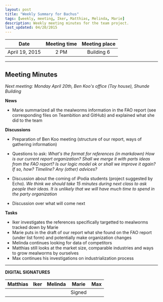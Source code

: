 ```yaml
---
layout: post
title: "Weekly Summary for Bachus"
tags: [weekly, meeting, Iker, Matthias, Melinda, Marie]
description: Weekly meeting minutes for the team project.
last_updated: 04/20/2015
---
```


|**Date** |**Meeting time**|**Meeting place**
| ------------- |:----------------:|:-------:
|April 19, 2015| 2 PM | Building 6


----------


Meeting Minutes
------
*Next meeting:  Monday April 20th, Ben Koo's office (Toy house), Shunde Building*

**News**
* Marie summarized all the mealworms information in the FAO report (see corresponding files on Teambition and GitHub) and explained what she did to the team

**Discussions**
* Preparation of Ben Koo meeting (structure of our report, ways of gathering information)
* Questions to ask: 
*What's the format for references (in markdown)*
*How is our current report organization? Shall we merge it with parts ideas from the FAO report?*
*Is our logic model ok or shall we improve it again? If so, how?*
*Timeline?*
*Any (other) advices?*

* Discussion about the coming of iPodia students (project suggested by Echo).
*We think we should take 15 minutes during next class to ask people their ideas. It is unlikely that we will have much time to spend in the party organization*

* Discussion over what will come next

**Tasks**
* Iker investigates the references specifically targetted to mealworms tracked down by Marie
* Marie puts in the draft of our report what she found on the FAO report (under list form) and potentially make organization changes
* Melinda continues looking for data of competitors
* Matthias still looks at the market size, comparable industries and ways to grow mealworms by ourselves
* Max continues his investigations on industrialization process

----------

**DIGITAL SIGNATURES**

|**Matthias** |**Iker**|**Melinda**|**Marie**|**Max**|
|----------------|----------------|----------------|----------------|----------------|
| | | | Signed| |
